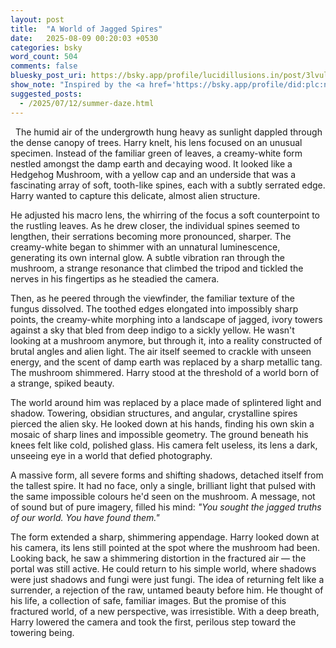 ```yaml
---
layout: post
title:  "A World of Jagged Spires"
date:   2025-08-09 00:20:03 +0530
categories: bsky
word_count: 504
comments: false
bluesky_post_uri: https://bsky.app/profile/lucidillusions.in/post/3lvul537fqs2i
show_note: "Inspired by the <a href='https://bsky.app/profile/did:plc:ngskvfckmjjy7cbfmsa7u2io/feed/bsasf'>#BlueSkyArtShow</a>'s August 9th theme: <strong>Jagged</strong>, this piece is my contribution."
suggested_posts:
  - /2025/07/12/summer-daze.html
---
```


&nbsp; The humid air of the undergrowth hung heavy as sunlight dappled through the dense canopy of trees. Harry knelt, his lens focused on an unusual specimen. Instead of the familiar green of leaves, a creamy-white form nestled amongst the damp earth and decaying wood. It looked like a Hedgehog Mushroom, with a yellow cap and an underside that was a fascinating array of soft, tooth-like spines, each with a subtly serrated edge. Harry wanted to capture this delicate, almost alien structure.

He adjusted his macro lens, the whirring of the focus a soft counterpoint to the rustling leaves. As he drew closer, the individual spines seemed to lengthen, their serrations becoming more pronounced, sharper. The creamy-white began to shimmer with an unnatural luminescence, generating its own internal glow. A subtle vibration ran through the mushroom, a strange resonance that climbed the tripod and tickled the nerves in his fingertips as he steadied the camera.

Then, as he peered through the viewfinder, the familiar texture of the fungus dissolved. The toothed edges elongated into impossibly sharp points, the creamy-white morphing into a landscape of jagged, ivory towers against a sky that bled from deep indigo to a sickly yellow. He wasn't looking at a mushroom anymore, but through it, into a reality constructed of brutal angles and alien light. The air itself seemed to crackle with unseen energy, and the scent of damp earth was replaced by a sharp metallic tang. The mushroom shimmered. Harry stood at the threshold of a world born of a strange, spiked beauty.

The world around him was replaced by a place made of splintered light and shadow. Towering, obsidian structures, and angular, crystalline spires pierced the alien sky. He looked down at his hands, finding his own skin a mosaic of sharp lines and impossible geometry.  The ground beneath his knees felt like cold, polished glass. His camera felt useless, its lens a dark, unseeing eye in a world that defied photography.

A massive form, all severe forms and shifting shadows, detached itself from the tallest spire. It had no face, only a single, brilliant light that pulsed with the same impossible colours he'd seen on the mushroom. A message, not of sound but of pure imagery, filled his mind: *"You sought the jagged truths of our world. You have found them."*

The form extended a sharp, shimmering appendage. Harry looked down at his camera, its lens still pointed at the spot where the mushroom had been. Looking back, he saw a shimmering distortion in the fractured air — the portal was still active. He could return to his simple world, where shadows were just shadows and fungi were just fungi. The idea of returning felt like a surrender, a rejection of the raw, untamed beauty before him. He thought of his life, a collection of safe, familiar images. But the promise of this fractured world, of a new perspective, was irresistible. With a deep breath, Harry lowered the camera and took the first, perilous step toward the towering being.
